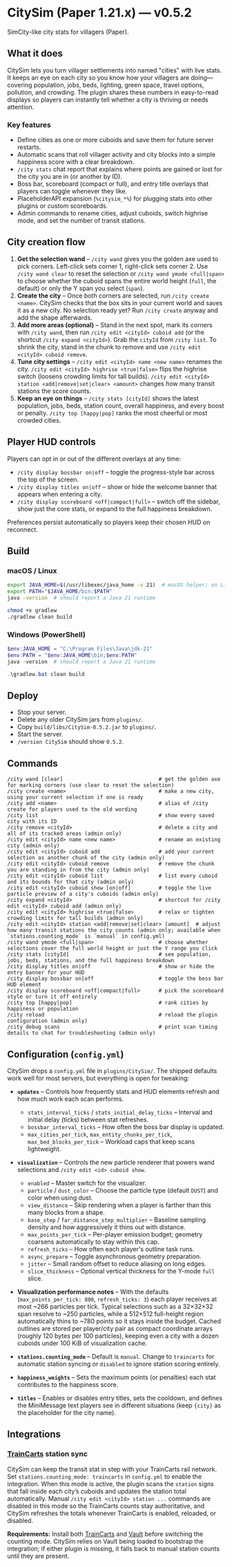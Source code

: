 # CitySim (Paper 1.21.x) — v0.5.2
SimCity-like city stats for villagers (Paper).

## What it does
CitySim lets you turn villager settlements into named "cities" with live stats. It keeps an eye on each city so you know how your
villagers are doing—covering population, jobs, beds, lighting, green space, travel options, pollution, and crowding. The plugin
shares these numbers in easy-to-read displays so players can instantly tell whether a city is thriving or needs attention.

### Key features
- Define cities as one or more cuboids and save them for future server restarts.
- Automatic scans that roll villager activity and city blocks into a simple happiness score with a clear breakdown.
- `/city stats` chat report that explains where points are gained or lost for the city you are in (or another by ID).
- Boss bar, scoreboard (compact or full), and entry title overlays that players can toggle whenever they like.
- PlaceholderAPI expansion (`%citysim_*%`) for plugging stats into other plugins or custom scoreboards.
- Admin commands to rename cities, adjust cuboids, switch highrise mode, and set the number of transit stations.

## City creation flow
1. **Get the selection wand** – `/city wand` gives you the golden axe used to pick corners. Left-click sets corner 1, right-click
   sets corner 2. Use `/city wand clear` to reset the selection or `/city wand ymode <full|span>` to choose whether the cuboid
   spans the entire world height (`full`, the default) or only the Y span you select (`span`).
2. **Create the city** – Once both corners are selected, run `/city create <name>`. CitySim checks that the box sits in your
   current world and saves it as a new city. No selection ready yet? Run `/city create` anyway and add the shape afterwards.
3. **Add more areas (optional)** – Stand in the next spot, mark its corners with `/city wand`, then run `/city edit <cityId>
   cuboid add` (or the shortcut `/city expand <cityId>`). Grab the `cityId` from `/city list`. To shrink the city, stand in the
   chunk to remove and use `/city edit <cityId> cuboid remove`.
4. **Tune city settings** – `/city edit <cityId> name <new name>` renames the city. `/city edit <cityId> highrise <true|false>`
   flips the highrise switch (loosens crowding limits for tall builds). `/city edit <cityId> station <add|remove|set|clear>
   <amount>` changes how many transit stations the score counts.
5. **Keep an eye on things** – `/city stats [cityId]` shows the latest population, jobs, beds, station count, overall happiness,
   and every boost or penalty. `/city top [happy|pop]` ranks the most cheerful or most crowded cities.

## Player HUD controls
Players can opt in or out of the different overlays at any time:
- `/city display bossbar on|off` – toggle the progress-style bar across the top of the screen.
- `/city display titles on|off` – show or hide the welcome banner that appears when entering a city.
- `/city display scoreboard <off|compact|full>` – switch off the sidebar, show just the core stats, or expand to the full happiness breakdown.

Preferences persist automatically so players keep their chosen HUD on reconnect.

## Build

### macOS / Linux
```bash
export JAVA_HOME=$(/usr/libexec/java_home -v 21)  # macOS helper; on Linux point this to your JDK 21 install
export PATH="$JAVA_HOME/bin:$PATH"
java -version  # should report a Java 21 runtime

chmod +x gradlew
./gradlew clean build
```

### Windows (PowerShell)
```powershell
$env:JAVA_HOME = "C:\Program Files\Java\jdk-21"
$env:PATH = "$env:JAVA_HOME\bin;$env:PATH"
java -version  # should report a Java 21 runtime

.\gradlew.bat clean build
```

## Deploy
- Stop your server.
- Delete any older CitySim jars from `plugins/`.
- Copy `build/libs/CitySim-0.5.2.jar` to `plugins/`.
- Start the server.
- `/version CitySim` should show `0.5.2`.

## Commands
```text
/city wand [clear]                               # get the golden axe for marking corners (use clear to reset the selection)
/city create <name>                              # make a new city, using your current selection if one is ready
/city add <name>                                 # alias of /city create for players used to the old wording
/city list                                       # show every saved city with its ID
/city remove <cityId>                            # delete a city and all of its tracked areas (admin only)
/city edit <cityId> name <new name>              # rename an existing city (admin only)
/city edit <cityId> cuboid add                   # add your current selection as another chunk of the city (admin only)
/city edit <cityId> cuboid remove                # remove the chunk you are standing in from the city (admin only)
/city edit <cityId> cuboid list                  # list every cuboid and its bounds for that city (admin only)
/city edit <cityId> cuboid show [on|off]         # toggle the live particle preview of a city's cuboids (admin only)
/city expand <cityId>                            # shortcut for /city edit <cityId> cuboid add (admin only)
/city edit <cityId> highrise <true|false>        # relax or tighten crowding limits for tall builds (admin only)
/city edit <cityId> station <add|remove|set|clear> [amount]  # adjust how many transit stations the city counts (admin only; available when `stations.counting_mode` is `manual` in config.yml)
/city wand ymode <full|span>                     # choose whether selections cover the full world height or just the Y range you click
/city stats [cityId]                             # see population, jobs, beds, stations, and the full happiness breakdown
/city display titles on|off                      # show or hide the entry banner for your HUD
/city display bossbar on|off                     # toggle the boss bar HUD element
/city display scoreboard <off|compact|full>      # pick the scoreboard style or turn it off entirely
/city top [happy|pop]                            # rank cities by happiness or population
/city reload                                     # reload the plugin configuration (admin only)
/city debug scans                                # print scan timing details to chat for troubleshooting (admin only)
```

## Configuration (`config.yml`)
CitySim drops a `config.yml` file in `plugins/CitySim/`. The shipped defaults work well for most servers, but everything is open
for tweaking:

- **`updates`** – Controls how frequently stats and HUD elements refresh and how much work each scan performs.
  - `stats_interval_ticks` / `stats_initial_delay_ticks` – Interval and initial delay (ticks) between stat refreshes.
  - `bossbar_interval_ticks` – How often the boss bar display is updated.
  - `max_cities_per_tick`, `max_entity_chunks_per_tick`, `max_bed_blocks_per_tick` – Workload caps that keep scans lightweight.
- **`visualization`** – Controls the new particle renderer that powers wand selections and `/city edit <id> cuboid show`.
  - `enabled` – Master switch for the visualizer.
  - `particle` / `dust_color` – Choose the particle type (default `DUST`) and color when using dust.
  - `view_distance` – Skip rendering when a player is farther than this many blocks from a shape.
  - `base_step` / `far_distance_step_multiplier` – Baseline sampling density and how aggressively it thins out with distance.
  - `max_points_per_tick` – Per-player emission budget; geometry coarsens automatically to stay within this cap.
  - `refresh_ticks` – How often each player's outline task runs.
  - `async_prepare` – Toggle asynchronous geometry preparation.
  - `jitter` – Small random offset to reduce aliasing on long edges.
  - `slice_thickness` – Optional vertical thickness for the Y-mode `full` slice.

- **Visualization performance notes** – With the defaults (`max_points_per_tick: 800`, `refresh_ticks: 3`) each player receives at most ~266
  particles per tick. Typical selections such as a 32×32×32 span resolve to ~250 particles, while a 512×512 full-height region automatically
  thins to ~780 points so it stays inside the budget. Cached outlines are stored per player/city pair as compact coordinate arrays (roughly
  120 bytes per 100 particles), keeping even a city with a dozen cuboids under 100 KiB of visualization cache.
- **`stations.counting_mode`** – Default is `manual`. Change to `traincarts` for automatic station syncing or `disabled` to
  ignore station scoring entirely.
- **`happiness_weights`** – Sets the maximum points (or penalties) each stat contributes to the happiness score.
- **`titles`** – Enables or disables entry titles, sets the cooldown, and defines the MiniMessage text players see in different
  situations (keep `{city}` as the placeholder for the city name).

## Integrations

### [TrainCarts](https://modrinth.com/plugin/traincarts) station sync
CitySim can keep the transit stat in step with your TrainCarts rail network. Set `stations.counting_mode: traincarts` in
`config.yml` to enable the integration. When this mode is active, the plugin scans the `station` signs that fall inside each
city’s cuboids and updates the station total automatically. Manual `/city edit <cityId> station ...` commands are disabled in
this mode so the TrainCarts counts stay authoritative, and CitySim refreshes the totals whenever TrainCarts is enabled, reloaded,
or disabled.

**Requirements:** Install both [TrainCarts](https://modrinth.com/plugin/traincarts) and [Vault](https://modrinth.com/plugin/vaultunlocked) before switching the counting mode. CitySim relies on Vault being loaded to
bootstrap the integration; if either plugin is missing, it falls back to manual station counts until they are present.
